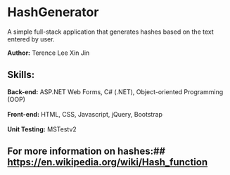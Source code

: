 # HashGenerator

A simple full-stack application that generates hashes based on the text entered by user.

**Author:** Terence Lee Xin Jin

## Skills:
   **Back-end:** ASP.NET Web Forms, C# (.NET), Object-oriented Programming (OOP) <br/><br/>
   **Front-end:** HTML, CSS, Javascript, jQuery, Bootstrap<br/><br/>
   **Unit Testing:** MSTestv2


## For more information on hashes:## <a href="https://en.wikipedia.org/wiki/Hash_function">https://en.wikipedia.org/wiki/Hash_function</a>
